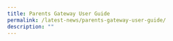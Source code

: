 ```yaml
---
title: Parents Gateway User Guide
permalink: /latest-news/parents-gateway-user-guide/
description: ""
---
```

